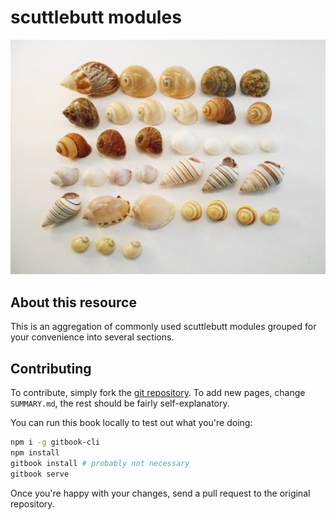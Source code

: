 # scuttlebutt modules

![](cover.jpg)

## About this resource

This is an aggregation of commonly used scuttlebutt modules grouped for your convenience into several sections.


## Contributing

To contribute, simply fork the [git repository](https://github.com/ssbc/modules.scuttlebutt.nz).
To add new pages, change `SUMMARY.md`, the rest should be fairly self-explanatory.

You can run this book locally to test out what you're doing:

```bash
npm i -g gitbook-cli
npm install
gitbook install # probably not necessary
gitbook serve
```

Once you're happy with your changes, send a pull request to the original repository.
